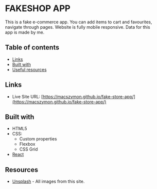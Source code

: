 # FAKESHOP APP

This is a fake e-commerce app. You can add items to cart and favourites, navigate through pages. Website is fully mobile responsive. Data for this app is made by me.

## Table of contents

- [Links](#links)
- [Built with](#built-with)
- [Useful resources](#useful-resources)

## Links

- Live Site URL: [https://macszymon.github.io/fake-store-app/](https://macszymon.github.io/fake-store-app/)

## Built with

- HTML5
- CSS:
  - Custom properties
  - Flexbox
  - CSS Grid
- [React](https://reactjs.org/)


## Resources

- [Unsplash](https://unsplash.com/) - All images from this site.